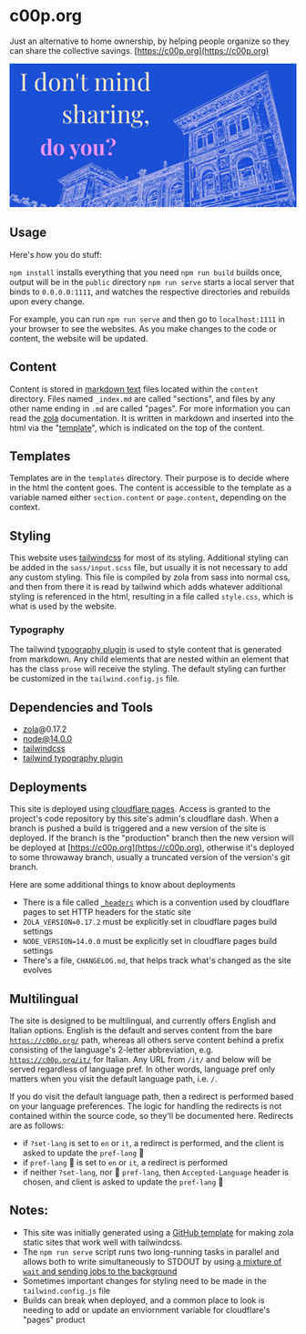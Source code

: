 # c00p.org

Just an alternative to home ownership, by helping people organize so they can share the collective savings. [https://c00p.org](https://c00p.org)

![c00p.org's open graph social preview (horizontal)](/static/illo/mockup_social-banner.jpg)

## Usage

Here's how you do stuff:

`npm install`   installs everything that you need
`npm run build` builds once, output will be in the `public` directory
`npm run serve` starts a local server that binds to `0.0.0.0:1111`, and watches the respective directories and rebuilds upon every change.

For example, you can run `npm run serve` and then go to `localhost:1111` in your browser to see the websites. As you make changes to the code or content, the website will be updated.

## Content

Content is stored in [markdown text](https://commonmark.org/help/) files located within the `content` directory. Files named `_index.md` are called "sections", and files by any other name ending in `.md` are called "pages". For more information you can read the [zola](https://getzola.com) documentation. It is written in markdown and inserted into the html via the "[template](#templates)", which is indicated on the top of the content.

## Templates

Templates are in the `templates` directory. Their purpose is to decide where in the html the content goes. The content is accessible to the template as a variable named either `section.content` or `page.content`, depending on the context.

## Styling

This website uses [tailwindcss](https://tailwindcss.com/) for most of its styling. Additional styling can be added in the `sass/input.scss` file, but usually it is not necessary to add any custom styling. This file is compiled by zola from sass into normal css, and then from there it is read by tailwind which adds whatever additional styling is referenced in the html, resulting in a file called `style.css`, which is what is used by the website.

### Typography

The tailwind [typography plugin](https://tailwindcss.com/docs/typography-plugin) is used to style content that is generated from markdown. Any child elements that are nested within an element that has the class `prose` will receive the styling. The default styling can further be customized in the `tailwind.config.js` file.

## Dependencies and Tools

* [zola](https://getzola.com)@0.17.2
* node@14.0.0
* [tailwindcss](https://tailwindcss.com/)
* [tailwind typography plugin](https://tailwindcss.com/docs/typography-plugin)

## Deployments

This site is deployed using [cloudflare pages](https://pages.cloudflare.com). Access is granted to the project's code repository by this site's admin's cloudflare dash. When a branch is pushed a build is triggered and a new version of the site is deployed. If the branch is the "production" branch then the new version will be deployed at [https://c00p.org](https://c00p.org), otherwise it's deployed to some throwaway branch, usually a truncated version of the version's git branch.

Here are some additional things to know about deployments

* There is a file called [`_headers`](https://github.com/asimpletune/c00p.org/blob/localization-support/static/_headers) which is a convention used by cloudflare pages to set HTTP headers for the static site
* `ZOLA_VERSION=0.17.2` must be explicitly set in cloudflare pages build settings
* `NODE_VERSION=14.0.0` must be explicitly set in cloudflare pages build settings
* There's a file, `CHANGELOG.md`, that helps track what's changed as the site evolves

## Multilingual

The site is designed to be multilingual, and currently offers English and Italian options. English is the default and serves content from the bare [`https://c00p.org/`](https://c00p.org/) path, whereas all others serve content behind a prefix consisting of the language's 2-letter abbreviation, e.g. [`https://c00p.org/it/`](https://c00p.org/it/) for Italian. Any URL from `/it/` and below will be served regardless of language pref. In other words, language pref only matters when you visit the default language path, i.e. `/`.

If you do visit the default language path, then a redirect is performed based on your language preferences. The logic for handling the redirects is not contained within the source code, so they'll be documented here. Redirects are as follows:

* if `?set-lang` is set to `en` or `it`, a redirect is performed, and the client is asked to update the `pref-lang` 🍪
* if `pref-lang` 🍪 is set to `en` or `it`, a redirect is performed
* if neither `?set-lang`, nor 🍪 `pref-lang`, then `Accepted-Language` header is chosen, and client is asked to update the `pref-lang` 🍪

## Notes:

* This site was initially generated using a [GitHub template](https://github.com/asimpletune/zola-tailwindcss) for making zola static sites that work well with tailwindcss.
* The `npm run serve` script runs two long-running tasks in parallel and allows both to write simultaneously to STDOUT by using [a mixture of `wait` and sending jobs to the background](https://www.cyberciti.biz/faq/how-to-run-command-or-code-in-parallel-in-bash-shell-under-linux-or-unix/)
* Sometimes important changes for styling need to be made in the `tailwind.config.js` file
* Builds can break when deployed, and a common place to look is needing to add or update an enviornment variable for cloudflare's "pages" product